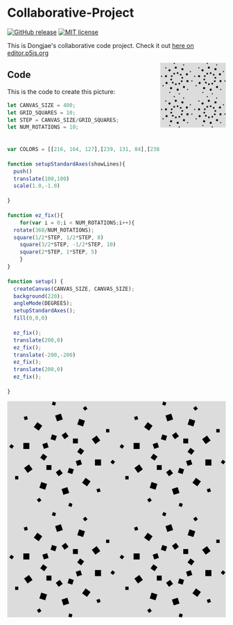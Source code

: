 # Collaborative-Project

[![GitHub release](https://img.shields.io/github/release/dongdongthedingdong/Collaborative-Project.svg)](https://GitHub.com/dongdongthedingdong/Collaborative-Projectt/releases/)
[![MIT license](https://img.shields.io/github/license/dongdongthedingdong/Collaborative-Project)](https://dongdongthedingdong.mit-license.org/)


This is Dongjae's collaborative code project. Check it out [here on editor.p5js.org](https://editor.p5js.org/kreier/sketches/konTWbbVt)

<img src="scetch1.png" align="right" width="30%">

## Code

This is the code to create this picture:

``` js
let CANVAS_SIZE = 400;
let GRID_SQUARES = 10;
let STEP = CANVAS_SIZE/GRID_SQUARES;
let NUM_ROTATIONS = 10;


var COLORS = [[216, 164, 127],[239, 131, 84],[238, 75, 106],[223, 59, 87],[15, 113, 115], [13, 31, 45]]

function setupStandardAxes(showLines){
  push()
  translate(100,100)
  scale(1.0,-1.0)

}

function ez_fix(){
    for(var i = 0;i < NUM_ROTATIONS;i++){
  rotate(360/NUM_ROTATIONS);
  square(1/2*STEP, 1/2*STEP, 8)
    square(3/2*STEP, -1/2*STEP, 10)
    square(2*STEP, 1*STEP, 5)
    }
}

function setup() {
  createCanvas(CANVAS_SIZE, CANVAS_SIZE);
  background(220);
  angleMode(DEGREES);
  setupStandardAxes();
  fill(0,0,0)
  
  ez_fix();
  translate(200,0)
  ez_fix();
  translate(-200,-200)
  ez_fix();
  translate(200,0)
  ez_fix();
 
}
```

![link descripion](scetch1.png)
